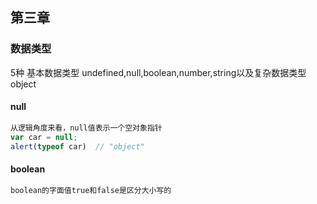 ## 第三章 

### 数据类型

5种 基本数据类型 undefined,null,boolean,number,string以及复杂数据类型object

#### null

```javascript
从逻辑角度来看，null值表示一个空对象指针
var car = null;
alert(typeof car)  // "object"
```

#### boolean

```javascript
boolean的字面值true和false是区分大小写的
```



